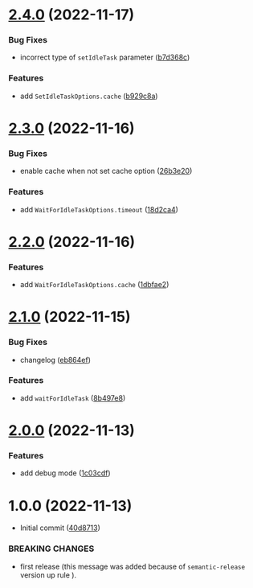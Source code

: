 # [2.4.0](https://github.com/hiroki0525/idle-task/compare/v2.3.0...v2.4.0) (2022-11-17)


### Bug Fixes

* incorrect type of `setIdleTask` parameter ([b7d368c](https://github.com/hiroki0525/idle-task/commit/b7d368cec96165efa78c8dc04c0219b1fa9f4d3c))


### Features

* add `SetIdleTaskOptions.cache` ([b929c8a](https://github.com/hiroki0525/idle-task/commit/b929c8a6ac7017a70f5c5c4a30dea4c311e13fbf))

# [2.3.0](https://github.com/hiroki0525/idle-task/compare/v2.2.0...v2.3.0) (2022-11-16)


### Bug Fixes

* enable cache when not set cache option ([26b3e20](https://github.com/hiroki0525/idle-task/commit/26b3e20428a93885f8dfd4554f4a254045acd8f7))


### Features

* add `WaitForIdleTaskOptions.timeout` ([18d2ca4](https://github.com/hiroki0525/idle-task/commit/18d2ca48a3c0735333e8c4f57fe1d0d8f46c6d08))

# [2.2.0](https://github.com/hiroki0525/idle-task/compare/v2.1.0...v2.2.0) (2022-11-16)


### Features

* add `WaitForIdleTaskOptions.cache` ([1dbfae2](https://github.com/hiroki0525/idle-task/commit/1dbfae264ac38078a6dfb23e18b53ee298332afa))

# [2.1.0](https://github.com/hiroki0525/idle-task/compare/v2.0.0...v2.1.0) (2022-11-15)


### Bug Fixes

* changelog ([eb864ef](https://github.com/hiroki0525/idle-task/commit/eb864ef03b6807654152e41e23c98e4cd1492721))


### Features

* add `waitForIdleTask` ([8b497e8](https://github.com/hiroki0525/idle-task/commit/8b497e82d00a26de1cf64d72f72a489c123c95eb))

# [2.0.0](https://github.com/hiroki0525/idle-task/compare/v1.0.0...v2.0.0) (2022-11-13)

### Features

* add debug mode ([1c03cdf](https://github.com/hiroki0525/idle-task/commit/1c03cdfe1fbc76fabb67e6ecc3c75ccfdd39fdd3))


# 1.0.0 (2022-11-13)


* Initial commit ([40d8713](https://github.com/hiroki0525/idle-task/commit/40d8713080fdf746624ee46f8510f166c08562b0))


### BREAKING CHANGES

* first release (this message was added because of `semantic-release` version up rule ).
